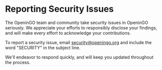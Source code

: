 # Reporting Security Issues

The OpeninGO team and community take security issues in OpeninGO seriously. We appreciate your efforts to responsibly disclose your findings, and will make every effort to acknowledge your contributions.

To report a security issue, email [security@openingo.org](mailto:security@openingo.org) and include the word "SECURITY" in the subject line.

We'll endeavor to respond quickly, and will keep you updated throughout the process.
